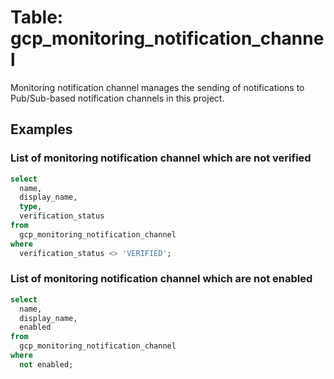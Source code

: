 # Table:  gcp_monitoring_notification_channel

Monitoring notification channel manages the sending of notifications to Pub/Sub-based notification channels in this project.

## Examples

### List of monitoring notification channel which are not verified

```sql
select
  name,
  display_name,
  type,
  verification_status
from
  gcp_monitoring_notification_channel
where
  verification_status <> 'VERIFIED';
```


### List of monitoring notification channel which are not enabled

```sql
select
  name,
  display_name,
  enabled
from
  gcp_monitoring_notification_channel
where
  not enabled;
```